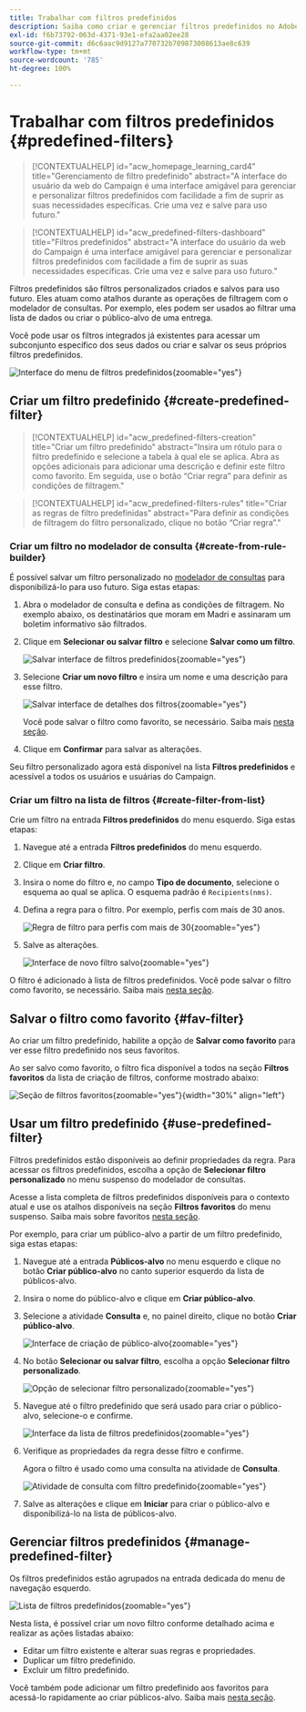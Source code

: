 ```yaml
---
title: Trabalhar com filtros predefinidos
description: Saiba como criar e gerenciar filtros predefinidos no Adobe Campaign Web
exl-id: f6b73792-063d-4371-93e1-efa2aa02ee28
source-git-commit: d6c6aac9d9127a770732b709873008613ae8c639
workflow-type: tm+mt
source-wordcount: '785'
ht-degree: 100%

---
```


# Trabalhar com filtros predefinidos {#predefined-filters}

>[!CONTEXTUALHELP]
>id="acw_homepage_learning_card4"
>title="Gerenciamento de filtro predefinido"
>abstract="A interface do usuário da web do Campaign é uma interface amigável para gerenciar e personalizar filtros predefinidos com facilidade a fim de suprir as suas necessidades específicas. Crie uma vez e salve para uso futuro."

>[!CONTEXTUALHELP]
>id="acw_predefined-filters-dashboard"
>title="Filtros predefinidos"
>abstract="A interface do usuário da web do Campaign é uma interface amigável para gerenciar e personalizar filtros predefinidos com facilidade a fim de suprir as suas necessidades específicas. Crie uma vez e salve para uso futuro."

Filtros predefinidos são filtros personalizados criados e salvos para uso futuro. Eles atuam como atalhos durante as operações de filtragem com o modelador de consultas. Por exemplo, eles podem ser usados ao filtrar uma lista de dados ou criar o público-alvo de uma entrega.

Você pode usar os filtros integrados já existentes para acessar um subconjunto específico dos seus dados ou criar e salvar os seus próprios filtros predefinidos.

![Interface do menu de filtros predefinidos](assets/predefined-filters-menu.png){zoomable="yes"}

## Criar um filtro predefinido {#create-predefined-filter}

>[!CONTEXTUALHELP]
>id="acw_predefined-filters-creation"
>title="Criar um filtro predefinido"
>abstract="Insira um rótulo para o filtro predefinido e selecione a tabela à qual ele se aplica. Abra as opções adicionais para adicionar uma descrição e definir este filtro como favorito. Em seguida, use o botão “Criar regra” para definir as condições de filtragem."

>[!CONTEXTUALHELP]
>id="acw_predefined-filters-rules"
>title="Criar as regras de filtro predefinidas"
>abstract="Para definir as condições de filtragem do filtro personalizado, clique no botão “Criar regra”."

### Criar um filtro no modelador de consulta {#create-from-rule-builder}

É possível salvar um filtro personalizado no [modelador de consultas](../query/query-modeler-overview.md) para disponibilizá-lo para uso futuro. Siga estas etapas:

1. Abra o modelador de consulta e defina as condições de filtragem. No exemplo abaixo, os destinatários que moram em Madri e assinaram um boletim informativo são filtrados.
1. Clique em **Selecionar ou salvar filtro** e selecione **Salvar como um filtro**.

   ![Salvar interface de filtros predefinidos](assets/predefined-filters-save.png){zoomable="yes"}

1. Selecione **Criar um novo filtro** e insira um nome e uma descrição para esse filtro.

   ![Salvar interface de detalhes dos filtros](assets/predefined-filters-save-filter.png){zoomable="yes"}

   Você pode salvar o filtro como favorito, se necessário. Saiba mais [nesta seção](#fav-filter).

1. Clique em **Confirmar** para salvar as alterações.

Seu filtro personalizado agora está disponível na lista **Filtros predefinidos** e acessível a todos os usuários e usuárias do Campaign.

### Criar um filtro na lista de filtros {#create-filter-from-list}

Crie um filtro na entrada **Filtros predefinidos** do menu esquerdo. Siga estas etapas:

1. Navegue até a entrada **Filtros predefinidos** do menu esquerdo.
1. Clique em **Criar filtro**.
1. Insira o nome do filtro e, no campo **Tipo de documento**, selecione o esquema ao qual se aplica. O esquema padrão é `Recipients(nms)`.

1. Defina a regra para o filtro. Por exemplo, perfis com mais de 30 anos.

   ![Regra de filtro para perfis com mais de 30](assets/filter-30+.png){zoomable="yes"}

1. Salve as alterações.

   ![Interface de novo filtro salvo](assets/new-filter.png){zoomable="yes"}

O filtro é adicionado à lista de filtros predefinidos. Você pode salvar o filtro como favorito, se necessário. Saiba mais [nesta seção](#fav-filter).

## Salvar o filtro como favorito {#fav-filter}

Ao criar um filtro predefinido, habilite a opção de **Salvar como favorito** para ver esse filtro predefinido nos seus favoritos.

Ao ser salvo como favorito, o filtro fica disponível a todos na seção **Filtros favoritos** da lista de criação de filtros, conforme mostrado abaixo:

![Seção de filtros favoritos](assets/predefined-filters-favorite.png){zoomable="yes"}{width="30%" align="left"}

## Usar um filtro predefinido {#use-predefined-filter}

Filtros predefinidos estão disponíveis ao definir propriedades da regra. Para acessar os filtros predefinidos, escolha a opção de **Selecionar filtro personalizado** no menu suspenso do modelador de consultas.

Acesse a lista completa de filtros predefinidos disponíveis para o contexto atual e use os atalhos disponíveis na seção **Filtros favoritos** do menu suspenso. Saiba mais sobre favoritos [nesta seção](#fav-filter).

Por exemplo, para criar um público-alvo a partir de um filtro predefinido, siga estas etapas:

1. Navegue até a entrada **Públicos-alvo** no menu esquerdo e clique no botão **Criar público-alvo** no canto superior esquerdo da lista de públicos-alvo.
1. Insira o nome do público-alvo e clique em **Criar público-alvo**.
1. Selecione a atividade **Consulta** e, no painel direito, clique no botão **Criar público-alvo**.

   ![Interface de criação de público-alvo](assets/build-audience-from-filter.png){zoomable="yes"}

1. No botão **Selecionar ou salvar filtro**, escolha a opção **Selecionar filtro personalizado**.

   ![Opção de selecionar filtro personalizado](assets/build-audience-select-custom-filter.png){zoomable="yes"}

1. Navegue até o filtro predefinido que será usado para criar o público-alvo, selecione-o e confirme.

   ![Interface da lista de filtros predefinidos](assets/build-audience-filter-list.png){zoomable="yes"}

1. Verifique as propriedades da regra desse filtro e confirme.

   Agora o filtro é usado como uma consulta na atividade de **Consulta**.

   ![Atividade de consulta com filtro predefinido](assets/build-audience-confirm.png){zoomable="yes"}

1. Salve as alterações e clique em **Iniciar** para criar o público-alvo e disponibilizá-lo na lista de públicos-alvo.

## Gerenciar filtros predefinidos {#manage-predefined-filter}

Os filtros predefinidos estão agrupados na entrada dedicada do menu de navegação esquerdo.

![Lista de filtros predefinidos](assets/list-of-filters.png){zoomable="yes"}

Nesta lista, é possível criar um novo filtro conforme detalhado acima e realizar as ações listadas abaixo:

* Editar um filtro existente e alterar suas regras e propriedades.
* Duplicar um filtro predefinido.
* Excluir um filtro predefinido.

Você também pode adicionar um filtro predefinido aos favoritos para acessá-lo rapidamente ao criar públicos-alvo. Saiba mais [nesta seção](#fav-filter).

<!--
## Built-in predefined filters {#ootb-predefined-filter}

Campaign comes with a set of predefined filters, built from the client console. These filters can be used to define your audiences, and rules. They must not be modified.
-->